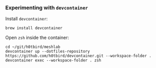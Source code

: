 ### Experimenting with `devcontainer`

Install `devcontainer`:
```
brew install devcontainer
```

Open `zsh` inside the container:
```
cd ~/git/h0tbird/meshlab
devcontainer up --dotfiles-repository https://github.com/h0tbird/devcontainer.git --workspace-folder .
devcontainer exec --workspace-folder . zsh
```
